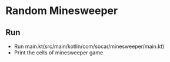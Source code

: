 # Random Minesweeper

## Run
  - Run main.kt(src/main/kotlin/com/socar/minesweeper/main.kt)
  - Print the cells of minesweeper game
  
